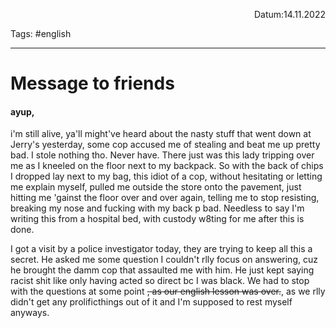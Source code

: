 <p align="right">Datum:14.11.2022</p>

Tags: #english 

---
# Message to friends
#### ayup,
i'm still alive, 
ya'll might've heard about the nasty stuff that went down at Jerry's yesterday, some cop accused me of stealing and beat me up pretty bad. I stole nothing tho. Never have. There just was this lady tripping over me as I kneeled on the floor next to my backpack. So with the back of chips I dropped lay next to my bag, this idiot of a cop, without hesitating or letting me explain myself, pulled me outside the store onto the pavement, just hitting me  'gainst the floor over and over again, telling me to stop resisting, breaking my nose and fucking with my back p bad. Needless to say I'm writing this from a hospital bed, with custody w8ting for me after this is done.

I got a visit by a police investigator today, they are trying to keep all this a secret. He asked me some question I couldn't rlly focus on answering, cuz he brought the damm cop that assaulted me with him. He just kept saying racist shit like only having acted so direct bc I was black. We had to stop with the questions at some point ~~, as our english lesson was over.~~, as we rlly didn't get any prolificthings  out of it and I'm supposed to rest myself anyways.